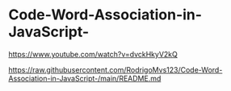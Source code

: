 # Code-Word-Association-in-JavaScript-

https://www.youtube.com/watch?v=dvckHkyV2kQ

https://raw.githubusercontent.com/RodrigoMvs123/Code-Word-Association-in-JavaScript-/main/README.md


